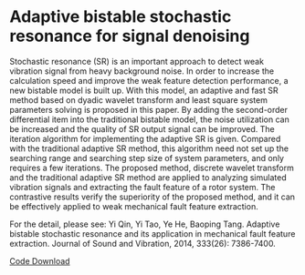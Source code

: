 # Adaptive bistable stochastic resonance for signal denoising

Stochastic resonance (SR) is an important approach to detect weak vibration signal from heavy background noise. In order to increase the calculation speed and improve the weak feature detection performance, a new bistable model is built up. With this model, an adaptive and fast SR method based on dyadic wavelet transform and least square system parameters solving is proposed in this paper. By adding the second-order differential item into the traditional bistable model, the noise utilization can be increased and the quality of SR output signal can be improved. The iteration algorithm for implementing the adaptive SR is given. Compared with the traditional adaptive SR method, this algorithm need not set up the searching range and searching step size of system parameters, and only requires a few iterations. The proposed method, discrete wavelet transform and the traditional adaptive SR method are applied to analyzing simulated vibration signals and extracting the fault feature of a rotor system. The contrastive results verify the superiority of the proposed method, and it can be effectively applied to weak mechanical fault feature extraction. 

For the detail, please see: Yi Qin, Yi Tao, Ye He, Baoping Tang. Adaptive bistable stochastic resonance and its application in mechanical fault feature extraction. Journal of Sound and Vibration, 2014, 333(26): 7386-7400.

[Code Download](https://github.com/QinYi-team/codes/tree/master/Adaptive%20bistable%20stochastic%20resonance%20for%20signal%20denoising)

